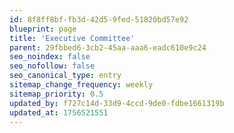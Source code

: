 ```yaml
---
id: 8f8ff8bf-fb3d-42d5-9fed-51820bd57e92
blueprint: page
title: 'Executive Committee'
parent: 29fbbed6-3cb2-45aa-aaa6-eadc610e9c24
seo_noindex: false
seo_nofollow: false
seo_canonical_type: entry
sitemap_change_frequency: weekly
sitemap_priority: 0.5
updated_by: f727c14d-33d9-4ccd-9de0-fdbe1661319b
updated_at: 1756521551
---
```

